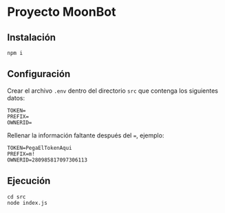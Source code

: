 # Proyecto MoonBot

## Instalación

```
npm i
```

## Configuración

Crear el archivo `.env` dentro del directorio `src` que contenga los siguientes datos:

```
TOKEN=
PREFIX=
OWNERID=
```

Rellenar la información faltante después del `=`, ejemplo:

```
TOKEN=PegaElTokenAqui
PREFIX=m!
OWNERID=280985817097306113
```

## Ejecución

```
cd src
node index.js
```
